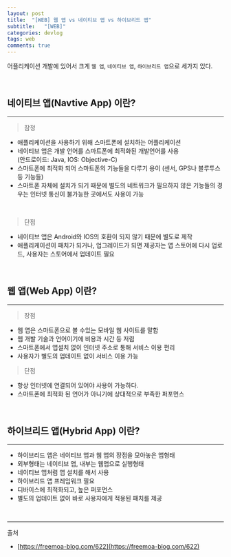```yaml
---
layout: post
title:  "[WEB] 웹 앱 vs 네이티브 앱 vs 하이브리드 앱"
subtitle:   "[WEB]"
categories: devlog
tags: web
comments: true
---
```


어플리케이션 개발에 있어서 크게 `웹 앱`, `네이티브 앱`, `하이브리드 앱`으로 세가지 있다.

<br>


## 네이티브 앱(Navtive App) 이란?
---

> 잠정

- 애플리케이션을 사용하기 위해 스마트폰에 설치하는 어플리케이션
- 네이티브 앱은 개발 언어를 스마트폰에 최적화된 개발언어를 사용  
  (안드로이드: Java, IOS: Objective-C)
- 스마트폰에 최적화 되어 스마트폰의 기능들을 다루기 용이
  (센서, GPS나 블루투스 등 기능들)  
- 스마트폰 자체에 설치가 되기 때문에 별도의 네트워크가 필요하지 않은 기능들의 경우는 인터넷 통신이 불가능한 곳에서도 사용이 가능

<br>

> 단점

- 네이티브 앱은 Android와 IOS의 호환이 되지 않기 때문에 별도로 제작
- 애플리케이션이 패치가 되거나, 업그레이드가 되면 제공자는 앱 스토어에 다시 업로드, 사용자는 스토어에서 업데이트 필요

<br>


## 웹 앱(Web App) 이란?
---

> 장점

- 웹 앱은 스마트폰으로 볼 수있는 모바일 웹 사이트를 말함
- 웹 개발 기술과 언어이기에 비용과 시간 등 저렴
- 스마트폰에서 앱설치 없이 인터넷 주소로 통해 서비스 이용 편리
- 사용자가 별도의 업데이트 없이 서비스 이용 가능

> 단점

- 항상 인터넷에 연결되어 있어야 사용이 가능하다.
- 스마트폰에 최적화 된 언어가 아니기에 상대적으로 부족한 퍼포먼스

<br>


## 하이브리드 앱(Hybrid App) 이란?
---

- 하이브리드 앱은 네이티브 앱과 웹 앱의 장점을 모아놓은 앱형태
- 외부형태는 네이티브 앱, 내부는 웹앱으로 실행형태
- 네이티브 앱처럼 앱 설치를 해서 사용
- 하이브리드 앱 프레임워크 필요
- 디바이스에 최적화되고, 높은 퍼포먼스
- 별도의 업데이트 없이 바로 사용자에게 적용된 패치를 제공


<br>


---
출처

+ [https://freemoa-blog.com/622](https://freemoa-blog.com/622)